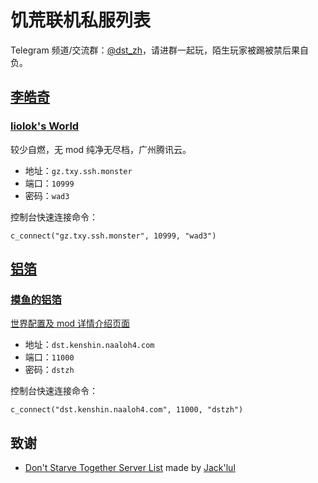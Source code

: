 # 饥荒联机私服列表

Telegram 频道/交流群：[@dst_zh](https://t.me/dst_zh)，请进群一起玩，陌生玩家被踢被禁后果自负。

## [李皓奇](https://t.me/liolok)

### [liolok's World](https://dstserverlist.appspot.com/server/a2b55ff7cad36170d4ba5111fab841a4d6085691)

较少自燃，无 mod 纯净无尽档，广州腾讯云。

- 地址：`gz.txy.ssh.monster`
- 端口：`10999`
- 密码：`wad3`

控制台快速连接命令：

`c_connect("gz.txy.ssh.monster", 10999, "wad3")`

## [铝箔](https://t.me/NaAlOH4)

### [摸鱼的铝箔](https://dstserverlist.appspot.com/server/0484f5bf5fa655136ebdc20da47c708b00d487b7)

[世界配置及 mod 详情介绍页面](./naaloh4/server-detail/)

- 地址：`dst.kenshin.naaloh4.com`
- 端口：`11000`
- 密码：`dstzh`

控制台快速连接命令：

`c_connect("dst.kenshin.naaloh4.com", 11000, "dstzh")`

## 致谢

- [Don't Starve Together Server List](https://dstserverlist.appspot.com/) made by [Jack'lul](https://jacklul.github.io/)
